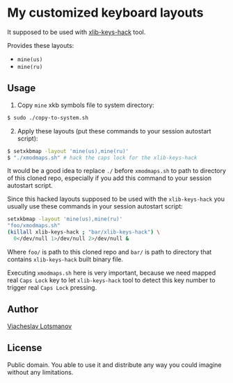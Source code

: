My customized keyboard layouts
==============================

It supposed to be used with
[xlib-keys-hack](https://github.com/unclechu/xlib-keys-hack/) tool.

Provides these layouts:
* `mine(us)`
* `mine(ru)`

Usage
-----

1. Copy `mine` xkb symbols file to system directory:

  ```bash
  $ sudo ./copy-to-system.sh
  ```

2. Apply these layouts (put these commands to your session autostart script):

  ```bash
  $ setxkbmap -layout 'mine(us),mine(ru)'
  $ "./xmodmaps.sh" # hack the caps lock for the xlib-keys-hack
  ```

  It would be a good idea to replace `./` before `xmodmaps.sh` to path to
  directory of this cloned repo, especially if you add this command to your
  session autostart script.

  Since this hacked layouts supposed to be used with the `xlib-keys-hack` you
  usually use these commands in your session autostart script:

  ```bash
  setxkbmap -layout 'mine(us),mine(ru)'
  "foo/xmodmaps.sh"
  (killall xlib-keys-hack ; "bar/xlib-keys-hack") \
    0</dev/null 1>/dev/null 2>/dev/null &
  ```

  Where `foo/` is path to this cloned repo and `bar/` is path to directory
  that contains `xlib-keys-hack` built binary file.

  Executing `xmodmaps.sh` here is very important, because we need mapped real
  `Caps Lock` key to let `xlib-keys-hack` tool to detect this key number to
  trigger real `Caps Lock` pressing.

Author
------

[Viacheslav Lotsmanov](https://github.com/unclechu)

License
-------

Public domain. You able to use it and distribute any way you could imagine
without any limitations.
